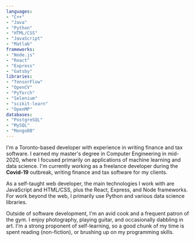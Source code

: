 ```yaml
---
languages:
- "C++"
- "Java"
- "Python"
- "HTML/CSS"
- "JavaScript"
- "Matlab"
frameworks:
- "Node.js"
- "React"
- "Express"
- "Gatsby"
libraries:
- "TensorFlow"
- "OpenCV"
- "PyTorch"
- "Selenium"
- "scikit-learn"
- "OpenMP"
databases:
- "PostgreSQL"
- "MySQL"
- "MongoDB"
---
```


I'm a Toronto-based developer with experience in writing finance and tax software. I earned my master's degree in Computer Engineering in mid-2020, where I focused primarily on applications of machine learning and data science. I'm currently working as a freelance developer during the **Covid-19** outbreak, writing finance and tax software for my clients.

As a self-taught web developer, the main technologies I work with are JavaScript and HTML/CSS, plus the React, Express, and Node frameworks. For work beyond the web, I primarily use Python and various data science libraries.

Outside of software development, I'm an avid cook and a frequent patron of the gym. I enjoy photography, playing guitar, and occasionally dabbling in art. I'm a strong proponent of self-learning, so a good chunk of my time is spent reading (non-fiction), or brushing up on my programming skills.

<!-- skills listed in the frontmatter will be printed here -->